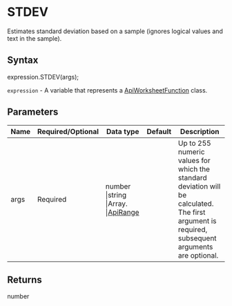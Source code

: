 # STDEV

Estimates standard deviation based on a sample (ignores logical values and text in the sample).

## Syntax

expression.STDEV(args);

`expression` - A variable that represents a [ApiWorksheetFunction](../ApiWorksheetFunction.md) class.

## Parameters

| **Name** | **Required/Optional** | **Data type** | **Default** | **Description** |
| ------------- | ------------- | ------------- | ------------- | ------------- |
| args | Required | number &#124;string &#124;Array.<number> &#124;[ApiRange](../../ApiRange/ApiRange.md) |  | Up to 255 numeric values for which the standard deviation will be calculated. The first argument is required, subsequent arguments are optional. |

## Returns

number